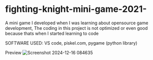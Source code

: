 # fighting-knight-mini-game-2021-
A mini game I developed when I was learning about opensource game development, The coding in this project is not optimized or even good because thats when I started learning to code

SOFTWARE USED:
VS code,
piskel.com,
pygame (python library)

Preview
![Screenshot 2024-12-16 084635](https://github.com/user-attachments/assets/1c155ef7-ba7b-4b77-a93d-8155c53c1c8b)
